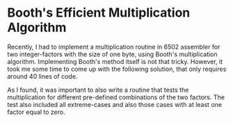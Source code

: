 # Booth's Efficient Multiplication Algorithm

Recently, I had to implement a multiplication routine in 6502 assembler for two integer-factors with the size of one byte, using Booth's multiplication algorithm. Implementing Booth's method itself is not that tricky. However, it took me some time to come up with the following solution, that only requires around 40 lines of code.

As I found, it was important to also write a routine that tests the multiplication for different pre-defined combinations of the two factors. The test also included all extreme-cases and also those cases with at least one factor equal to zero.